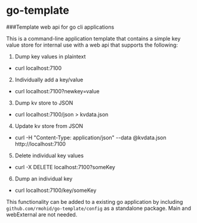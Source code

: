 # go-template
###Template web api for go cli applications

This is a command-line application template that contains a simple key value store for internal use with a web api that supports the following:

1. Dump key values in plaintext
  * curl localhost:7100
2. Individually add a key/value
  * curl localhost:7100?newkey=value
3. Dump kv store to JSON
  * curl localhost:7100/json > kvdata.json
4. Update kv store from JSON
  * curl -H "Content-Type: application/json" --data @kvdata.json http://localhost:7100
5. Delete individual key values
  * curl -X DELETE localhost:7100?someKey
6. Dump an individual key
  * curl localhost:7100/key/someKey

This functionality can be added to a existing go application by including `github.com/rmohid/go-template/config` as a standalone package. Main and webExternal are not needed.
